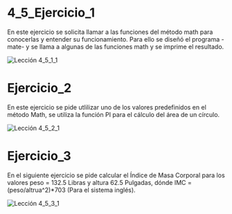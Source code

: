 # 4_5_Ejercicio_1

En este ejercicio se solicita llamar a las funciones del método math para conocerlas y entender su funcionamiento.
Para ello se diseñó el programa -mate- y se llama a algunas de las funciones math y se imprime el resultado.

![Lección 4_5_1_1](https://user-images.githubusercontent.com/54320247/64997702-1f6ebd80-d8a7-11e9-8aaf-a29c010fcb45.jpg)

# Ejercicio_2

En este ejercicio se pide utlilizar uno de los valores predefinidos en el método Math, se utiliza la función PI para el cálculo del área de un círculo.

![Lección 4_5_2_1](https://user-images.githubusercontent.com/54320247/64997703-1f6ebd80-d8a7-11e9-9ab5-505ee3d327e5.jpg)

# Ejercicio_3

En el siguiente ejercicio se pide calcular el Índice de Masa Corporal para los valores peso = 132.5 Libras y altura 62.5 Pulgadas, dónde IMC = (peso/altrua^2)*703 (Para el sistema inglés).

![Lección 4_5_3_1](https://user-images.githubusercontent.com/54320247/64997704-1f6ebd80-d8a7-11e9-9b19-bcd2b16b7601.jpg)
